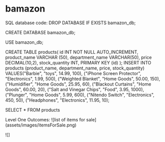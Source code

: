 # bamazon
SQL database code:
DROP DATABASE IF EXISTS bamazon_db;

CREATE DATABASE bamazon_db;

USE bamazon_db;

CREATE TABLE products(
	id INT NOT NULL AUTO_INCREMENT,
	product_name VARCHAR (50),
	department_name VARCHAR(50),
	price DECIMAL(10,2),
	stock_quantity INT,
	PRIMARY KEY (id)
);
INSERT INTO products (product_name, department_name, price, stock_quantity)
VALUES("Barbie", "toys", 14.99, 100),
("iPhone Screen Protector", "Electronics", 1.99, 500),
("Weighted Blanket", "Home Goods", 50.00, 150),
("Humidifier", "Home Goods", 25.95, 60),
("Blackout Curtains", "Home Goods", 60.00, 20),
("Salt and Vinegar Chips", "Food", 3.95, 1000),
("Plunger", "Home Goods", 5.99, 600),
("Nitendo Switch", "Electronics", 450, 50),
("Headphones", "Electronics", 11.95, 10);

SELECT * FROM products

Level One Outcomes: 
![list of items for sale]
(assets/images/itemsForSale.png)

![]